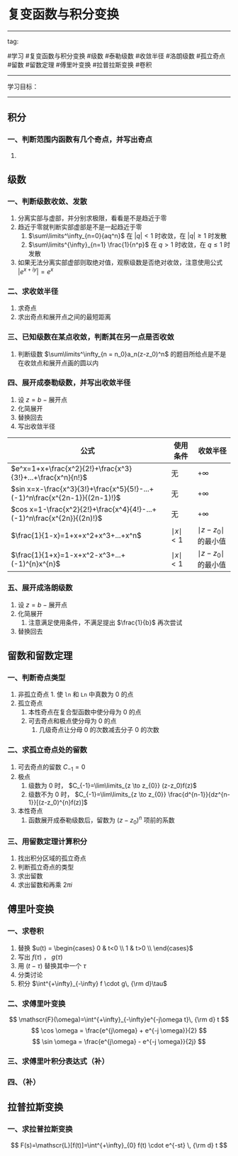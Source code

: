 # 复变函数与积分变换

---
tag:

#学习 #复变函数与积分变换 #级数 #泰勒级数 #收敛半径 #洛朗级数 #孤立奇点 #留数 #留数定理 #傅里叶变换 #拉普拉斯变换 #卷积 

---
学习目标：


---

## 积分
### 一、判断范围内函数有几个奇点，并写出奇点
1. 



## 级数
### 一、判断级数收敛、发散
1. 分离实部与虚部，并分别求极限，看看是不是趋近于零
2. 趋近于零就判断实部虚部是不是一起趋近于零
	1. $\sum\limits^\infty_{n=0}{aq^n}$ 在 $|q|<1$ 时收敛，在 $|q|\geq 1$ 时发散
	2. $\sum\limits^{\infty}_{n=1} \frac{1}{n^p}$ 在 $q>1$ 时收敛，在 $q\leq 1$ 时发散
3. 如果无法分离实部虚部则取绝对值，观察级数是否绝对收敛，注意使用公式 $|e^{x+iy}|=e^x$  

### 二、求收敛半径
1. 求奇点
2. 求出奇点和展开点之间的最短距离

### 三、已知级数在某点收敛，判断其在另一点是否收敛
1. 判断级数 $\sum\limits^\infty_{n = n_0}a_n(z-z_0)^n$ 的题目所给点是不是在收敛点和展开点画的圆以内

### 四、展开成泰勒级数，并写出收敛半径
1. 设 $z=b-\text{展开点}$ 
2. 化简展开
3. 替换回去
4. 写出收敛半径

| 公式                                                                       | 使用条件          | 收敛半径                  | 
| ------------------------------------------ | ----------------- | ------------------------- |
| $e^x=1+x+\frac{x^2}{2!}+\frac{x^3}{3!}+...+\frac{x^n}{n!}$                 | 无                | $+\infty$                 |
| $sin x=x-\frac{x^3}{3!}+\frac{x^5}{5!}-...+(-1)^n\frac{x^{2n-1}}{(2n-1)!}$ | 无                | $+\infty$                 |
| $cos x=1-\frac{x^2}{2!}+\frac{x^4}{4!}-...+(-1)^n\frac{x^{2n}}{(2n)!}$     | 无                | $+\infty$                 |
| $\frac{1}{1-x}=1+x+x^2+x^3+...+x^n$                                        | $\mid x \mid < 1$ | $\mid z-z_0\mid$ 的最小值 |
| $\frac{1}{1+x}=1-x+x^2-x^3+...+(-1)^{n}x^{n}$                              | $\mid x \mid < 1$ | $\mid z-z_0\mid$ 的最小值 |
### 五、展开成洛朗级数
1. 设 $z=b-\text{展开点}$
2. 化简展开
	1. 注意满足使用条件，不满足提出 $\frac{1}{b}$ 再次尝试
3. 替换回去

## 留数和留数定理
### 一、判断奇点类型
1. 非孤立奇点
		1. 使 `ln` 和 `Ln` 中真数为 0 的点
2. 孤立奇点
	1. 本性奇点在复合型函数中使分母为 0 的点
	2. 可去奇点和极点使分母为 0 的点
		1. 几级奇点让分母 0 的次数减去分子 0 的次数

### 二、求孤立奇点处的留数
1. 可去奇点的留数 $C_{-1}=0$
2. 极点
	1. 级数为 0 时， $C_{-1}=\lim\limits_{z \to z_{0}} (z-z_0)f(z)$
	2. 级数不为 0 时， $C_{-1}=\lim\limits_{z \to z_{0}} \frac{d^{n-1}}{dz^{n-1}}[(z-z_0)^{n}f(z)]$
3. 本性奇点
	1. 函数展开成泰勒级数后，留数为 $(z-z_0)^n$ 项前的系数

### 三、用留数定理计算积分
1. 找出积分区域的孤立奇点
2. 判断孤立奇点的类型
3. 求出留数
4. 求出留数和再乘 $2\pi i$

## 傅里叶变换
### 一、求卷积
1. 替换 $u(t) = \begin{cases} 0 & t<0 \\ 1 & t>0 \\ \end{cases}$ 
2. 写出 $f(\tau)$ ， $g(\tau)$ 
3. 用 $(t-\tau)$ 替换其中一个 $\tau$
4. 分类讨论
5. 积分 $\int^{+\infty}_{-\infty} f \cdot g\, {\rm d}\tau$

### 二、求傅里叶变换
$$
\mathscr{F}(\omega)=\int^{+\infty}_{-\infty}e^{-j\omega t}\, {\rm d} t
$$
$$
\cos \omega = \frac{e^{j\omega} + e^{-j \omega}}{2}
$$
$$
\sin \omega = \frac{e^{j\omega} - e^{-j \omega}}{2j}
$$

### 三、求傅里叶积分表达式（补）

### 四、（补）

## 拉普拉斯变换
### 一、求拉普拉斯变换
$$
F(s)=\mathscr{L}[f(t)]=\int^{+\infty}_{0} f(t) \cdot e^{-st} \, {\rm d} t 
$$